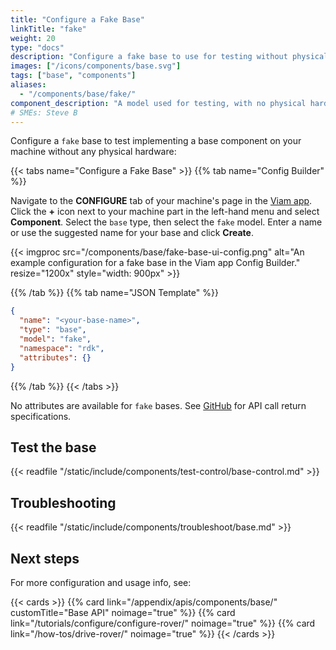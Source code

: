 ```yaml
---
title: "Configure a Fake Base"
linkTitle: "fake"
weight: 20
type: "docs"
description: "Configure a fake base to use for testing without physical hardware."
images: ["/icons/components/base.svg"]
tags: ["base", "components"]
aliases:
  - "/components/base/fake/"
component_description: "A model used for testing, with no physical hardware."
# SMEs: Steve B
---
```


Configure a `fake` base to test implementing a base component on your machine without any physical hardware:

{{< tabs name="Configure a Fake Base" >}}
{{% tab name="Config Builder" %}}

Navigate to the **CONFIGURE** tab of your machine's page in the [Viam app](https://app.viam.com).
Click the **+** icon next to your machine part in the left-hand menu and select **Component**.
Select the `base` type, then select the `fake` model.
Enter a name or use the suggested name for your base and click **Create**.

{{< imgproc src="/components/base/fake-base-ui-config.png" alt="An example configuration for a fake base in the Viam app Config Builder." resize="1200x" style="width: 900px" >}}

{{% /tab %}}
{{% tab name="JSON Template" %}}

```json {class="line-numbers linkable-line-numbers"}
{
  "name": "<your-base-name>",
  "type": "base",
  "model": "fake",
  "namespace": "rdk",
  "attributes": {}
}
```

{{% /tab %}}
{{< /tabs >}}

No attributes are available for `fake` bases.
See [GitHub](https://github.com/viamrobotics/rdk/blob/main/components/base/fake/fake.go) for API call return specifications.

## Test the base

{{< readfile "/static/include/components/test-control/base-control.md" >}}

## Troubleshooting

{{< readfile "/static/include/components/troubleshoot/base.md" >}}

## Next steps

For more configuration and usage info, see:

{{< cards >}}
{{% card link="/appendix/apis/components/base/" customTitle="Base API" noimage="true" %}}
{{% card link="/tutorials/configure/configure-rover/" noimage="true" %}}
{{% card link="/how-tos/drive-rover/" noimage="true" %}}
{{< /cards >}}
